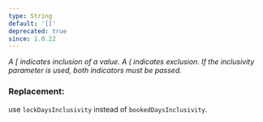 ```yaml
---
type: String
default: '[]'
deprecated: true
since: 1.0.22
---
```


_A [ indicates inclusion of a value. A ( indicates exclusion. If the inclusivity parameter is used, both indicators must be passed._

### Replacement:
use `lockDaysInclusivity` instead of `bookedDaysInclusivity`.